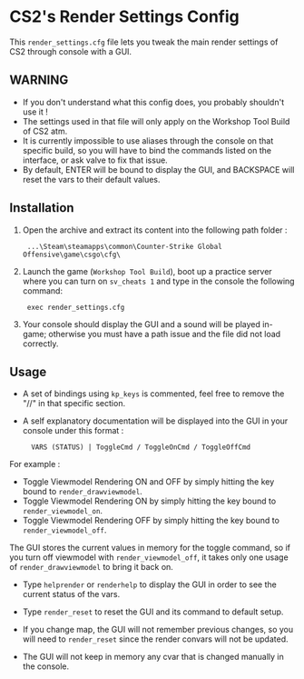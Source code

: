 # CS2's Render Settings Config
This `render_settings.cfg` file lets you tweak the main render settings of CS2 through console with a GUI.

## WARNING
- If you don't understand what this config does, you probably shouldn't use it !
- The settings used in that file will only apply on the Workshop Tool Build of CS2 atm.
- It is currently impossible to use aliases through the console on that specific build, so you will have to bind the commands listed on the interface, or ask valve to fix that issue.
- By default, ENTER will be bound to display the GUI, and BACKSPACE will reset the vars to their default values. 

## Installation
1. Open the archive and extract its content into the following path folder :

        ...\Steam\steamapps\common\Counter-Strike Global Offensive\game\csgo\cfg\

2. Launch the game (`Workshop Tool Build`), boot up a practice server where you can turn on `sv_cheats 1` and type in the console the following command:
 
        exec render_settings.cfg

3. Your console should display the GUI and a sound will be played in-game; otherwise you must have a path issue and the file did not load correctly.

## Usage
- A set of bindings using `kp_keys` is commented, feel free to remove the "//" in that specific section.
 
- A self explanatory documentation will be displayed into the GUI in your console under this format :

        VARS (STATUS) | ToggleCmd / ToggleOnCmd / ToggleOffCmd

For example :
- Toggle Viewmodel Rendering ON and OFF by simply hitting the key bound to `render_drawviewmodel`.
- Toggle Viewmodel Rendering ON by simply hitting the key bound to `render_viewmodel_on`.
- Toggle Viewmodel Rendering OFF by simply hitting the key bound to `render_viewmodel_off`.

The GUI stores the current values in memory for the toggle command, so if you turn off viewmodel with `render_viewmodel_off`, it takes only one usage of `render_drawviewmodel` to bring it back on.

- Type `helprender` or `renderhelp` to display the GUI in order to see the current status of the vars.
- Type `render_reset` to reset the GUI and its command to default setup.

- If you change map, the GUI will not remember previous changes, so you will need to `render_reset` since the render convars will not be updated.
- The GUI will not keep in memory any cvar that is changed manually in the console.
